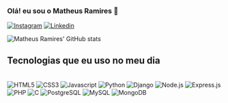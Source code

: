 ### Olá! eu sou o Matheus Ramires 🤙

[![Instagram](https://img.shields.io/badge/Instagram-E4405F?style=for-the-badge&logo=instagram&logoColor=white)](https://www.instagram.com/mramiires/)
[![Linkedin](https://img.shields.io/badge/LinkedIn-0077B5?style=for-the-badge&logo=linkedin&logoColor=white
)](https://www.linkedin.com/in/matheus-ramires-21038a197/)

![Matheus Ramires' GitHub stats](https://github-readme-stats.vercel.app/api?username=matheusramires&theme=transparent&show_icons=true)


## Tecnologias que eu uso no meu dia

<div style="display: inline-block"><br/>
    <img align="center" alt="HTML5" src="https://img.shields.io/badge/HTML5-E34F26?style=for-the-badge&logo=html5&logoColor=white">
    <img align="center" alt="CSS3" src="https://img.shields.io/badge/CSS3-1572B6?style=for-the-badge&logo=css3&logoColor=white">
    <img align="center" alt="Javascript" src="https://img.shields.io/badge/JavaScript-F7DF1E?style=for-the-badge&logo=javascript&logoColor=black">
    <img align="center" alt="Python" src="https://img.shields.io/badge/Python-3776AB?style=for-the-badge&logo=python&logoColor=white">
    <img align="center" alt="Django" src ="https://img.shields.io/badge/Django-092E20?style=for-the-badge&logo=django&logoColor=white">
    <img align="center" alt="Node.js" src="https://img.shields.io/badge/Node.js-43853D?style=for-the-badge&logo=node.js&logoColor=white">
    <img align="center" alt="Express.js" src ="https://img.shields.io/badge/Express.js-404D59?style=for-the-badge">
    <img align="center" alt="PHP" src ="https://img.shields.io/badge/PHP-777BB4?style=for-the-badge&logo=php&logoColor=white">
    <img align="center" alt="C" src ="https://img.shields.io/badge/C-00599C?style=for-the-badge&logo=c&logoColor=white">
    <img align="center" alt="PostgreSQL" src="https://img.shields.io/badge/PostgreSQL-316192?style=for-the-badge&logo=postgresql&logoColor=white">
    <img align="center" alt="MySQL" src="https://img.shields.io/badge/MySQL-005C84?style=for-the-badge&logo=mysql&logoColor=white">
    <img align="center" alt="MongoDB" src ="https://img.shields.io/badge/MongoDB-4EA94B?style=for-the-badge&logo=mongodb&logoColor=white">
    
</div>
